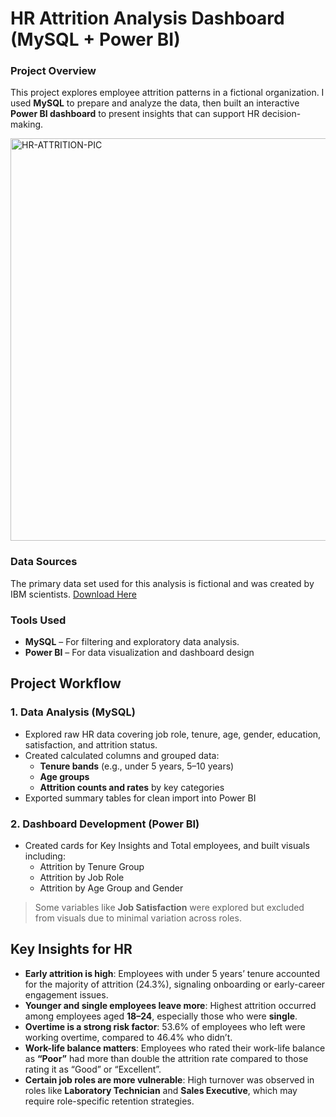 # HR Attrition Analysis Dashboard (MySQL + Power BI)

### Project Overview

This project explores employee attrition patterns in a fictional organization. I used **MySQL** to prepare and analyze the data, then built an interactive **Power BI dashboard** to present insights that can support HR decision-making.


<img width="644" alt="HR-ATTRITION-PIC" src="https://github.com/user-attachments/assets/80e8a501-1416-4483-a32f-fe8281859126" /> 


### Data Sources
The primary data set used for this analysis is fictional and was created by IBM scientists. [Download Here](https://www.kaggle.com/datasets/pavansubhasht/ibm-hr-analytics-attrition-dataset)


### Tools Used
- **MySQL** – For filtering and exploratory data analysis.
- **Power BI** – For data visualization and dashboard design


## Project Workflow

### 1. Data Analysis (MySQL)
- Explored raw HR data covering job role, tenure, age, gender, education, satisfaction, and attrition status.
- Created calculated columns and grouped data:
  - **Tenure bands** (e.g., under 5 years, 5–10 years)
  - **Age groups**
  - **Attrition counts and rates** by key categories
- Exported summary tables for clean import into Power BI

### 2. Dashboard Development (Power BI)
- Created cards for Key Insights and Total employees, and built visuals including:
  - Attrition by Tenure Group
  - Attrition by Job Role
  - Attrition by Age Group and Gender

  
> Some variables like **Job Satisfaction** were explored but excluded from visuals due to minimal variation across roles.

## Key Insights for HR

- **Early attrition is high**: Employees with under 5 years’ tenure accounted for the majority of attrition (24.3%), signaling onboarding or early-career engagement issues.
- **Younger and single employees leave more**: Highest attrition occurred among employees aged **18–24**, especially those who were **single**.
- **Overtime is a strong risk factor**: 53.6% of employees who left were working overtime, compared to 46.4% who didn’t.
- **Work-life balance matters**: Employees who rated their work-life balance as **“Poor”** had more than double the attrition rate compared to those rating it as “Good” or “Excellent”.
- **Certain job roles are more vulnerable**: High turnover was observed in roles like **Laboratory Technician** and **Sales Executive**, which may require role-specific retention strategies.




